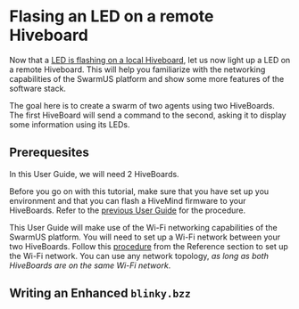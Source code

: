 # Flasing an LED on a remote Hiveboard

Now that a [LED is flashing on a local Hiveboard](led-flash-buzz.md), let us now light up a LED on a remote Hiveboard. This will help you familiarize with the networking capabilities of the SwarmUS platform and show some more features of the software stack.

The goal here is to create a swarm of two agents using two HiveBoards. The first HiveBoard will send a command to the second, asking it to display some information using its LEDs.

## Prerequesites

In this User Guide, we will need 2 HiveBoards.

Before you go on with this tutorial, make sure that you have set up you environment and that you can flash a HiveMind firmware to your HiveBoards. Refer to the [previous User Guide](led-flash-buzz.md) for the procedure.

This User Guide will make use of the Wi-Fi networking capabilities of the SwarmUS platform. You will need to set up a Wi-Fi network between your two HiveBoards. Follow this [procedure](../../reference/Networking/configure-wifi.md) from the Reference section to set up the Wi-Fi network. You can use any network topology, *as long as both HiveBoards are on the same Wi-Fi network*.

## Writing an Enhanced `blinky.bzz`



<!-- 
TODO

Instructions pour configurer le réseau wifi entre les 2 boards.

Présenter les différentes méthodes pour que 2 HB puissent s'échanger de l'information et requêtes. Stigmergie, functioncallrequest, RPC natif à Buzz(?)

Idea to introduce the concept of stigmergy and message propagation: stigmergy containing ID of board + LED on/off

checklist for each section of the required hardware and/or software set-up
 
 -->